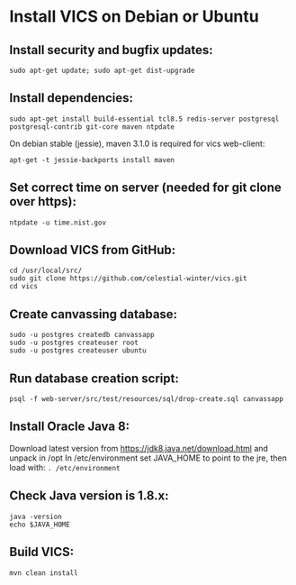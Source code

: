 # Install VICS on Debian or Ubuntu


## Install security and bugfix updates:

```sudo apt-get update; sudo apt-get dist-upgrade```


## Install dependencies:

```sudo apt-get install build-essential tcl8.5 redis-server postgresql postgresql-contrib git-core maven ntpdate```

On debian stable (jessie), maven 3.1.0 is required for vics web-client:

```apt-get -t jessie-backports install maven```


## Set correct time on server (needed for git clone over https):

```ntpdate -u time.nist.gov```


## Download VICS from GitHub:

```
cd /usr/local/src/
sudo git clone https://github.com/celestial-winter/vics.git
cd vics
```

## Create canvassing database:

```
sudo -u postgres createdb canvassapp
sudo -u postgres createuser root
sudo -u postgres createuser ubuntu
```

## Run database creation script:

```
psql -f web-server/src/test/resources/sql/drop-create.sql canvassapp
```

## Install Oracle Java 8:

Download latest version from https://jdk8.java.net/download.html and unpack in /opt
In /etc/environment set JAVA_HOME to point to the jre, then load with: 
```. /etc/environment```


## Check Java version is 1.8.x:

```
java -version
echo $JAVA_HOME
```

## Build VICS:

```
mvn clean install
```
